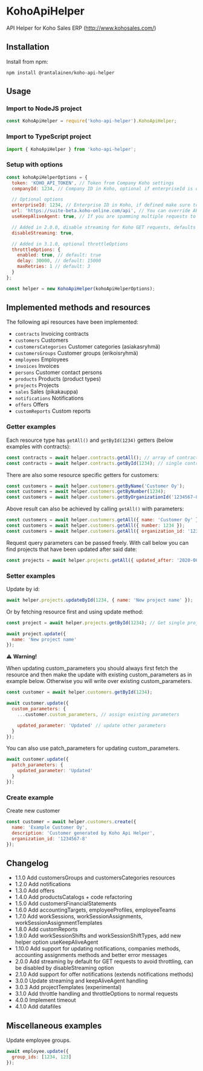 # KohoApiHelper

API Helper for Koho Sales ERP (<http://www.kohosales.com/>)

## Installation

Install from npm:

```
npm install @rantalainen/koho-api-helper
```

## Usage

### Import to NodeJS project

```javascript
const KohoApiHelper = require('koho-api-helper').KohoApiHelper;
```

### Import to TypeScript project

```javascript
import { KohoApiHelper } from 'koho-api-helper';
```

### Setup with options

```javascript
const kohoApiHelperOptions = {
  token: 'KOHO_API_TOKEN', // Token from Company Koho settings
  companyId: 1234, // Company ID in Koho, optional if enterpriseId is defined

  // Optional options
  enterpriseId: 1234, // Enterprise ID in Koho, if defined make sure to use enterprise token
  url: 'https://suite-beta.koho-online.com/api', // You can override API url with this property
  useKeepAliveAgent: true, // If you are spamming multiple requests to Koho, you should set this to true so that connections are reused

  // Added in 2.0.0, disable streaming for Koho GET requests, defaults to false and GET requests are streamed
  disableStreaming: true,

  // Added in 3.1.0, optional throttleOptions
  throttleOptions: {
    enabled: true, // default: true
    delay: 30000, // default: 15000
    maxRetries: 1 // default: 3
  }
};

const helper = new KohoApiHelper(kohoApiHelperOptions);
```

## Implemented methods and resources

The following api resources have been implemented:

- `contracts` Invoicing contracts
- `customers` Customers
- `customersCategories` Customer categories (asiakasryhmä)
- `customersGroups` Customer groups (erikoisryhmä)
- `employees` Employees
- `invoices` Invoices
- `persons` Customer contact persons
- `products` Products (product types)
- `projects` Projects
- `sales` Sales (pikakauppa)
- `notifications` Notifications
- `offers` Offers
- `customReports` Custom reports

### Getter examples

Each resource type has `getAll()` and `getById(1234)` getters (below examples with contracts):

```javascript
const contracts = await helper.contracts.getAll(); // array of contract instances
const contracts = await helper.contracts.getById(1234); // single contract instance
```

There are also some resource specific getters for customers:

```javascript
const customers = await helper.customers.getByName('Customer Oy');
const customers = await helper.customers.getByNumber(1234);
const customers = await helper.customers.getByOrganizationId('1234567-8');
```

Above result can also be achieved by calling `getAll()` with parameters:

```javascript
const customers = await helper.customers.getAll({ name: 'Customer Oy' });
const customers = await helper.customers.getAll({ number: 1234 });
const customers = await helper.customers.getAll({ organization_id: '1234567-8' });
```

Request query parameters can be passed freely. With call below you can find projects that have been updated after said date:

```javascript
const projects = await helper.projects.getAll({ updated_after: '2020-06-01' });
```

### Setter examples

Update by id:

```javascript
await helper.projects.updateById(1234, { name: 'New project name' });
```

Or by fetching resource first and using update method:

```javascript
const project = await helper.projects.getById(1234); // Get single project instance

await project.update({
  name: 'New project name'
});
```

:warning: **Warning!**

When updating custom_parameters you should always first fetch the resource and then make the update with existing custom_parameters as in example below. Otherwise you will write over existing custom_parameters.

```javascript
const customer = await helper.customers.getById(1234);

await customer.update({
  custom_parameters: {
    ...customer.custom_parameters, // assign existing parameters

    updated_parameter: 'Updated' // update other parameters
  }
});
```

You can also use patch_parameters for updating custom_parameters.

```javascript
await customer.update({
  patch_parameters: {
    updated_parameter: 'Updated'
  }
});
```

### Create example

Create new customer

```javascript
const customer = await helper.customers.create({
  name: 'Example Customer Oy',
  description: 'Customer generated by Koho Api Helper',
  organization_id: '1234567-8'
});
```

## Changelog

- 1.1.0 Add customersGroups and customersCategories resources
- 1.2.0 Add notifications
- 1.3.0 Add offers
- 1.4.0 Add productsCatalogs + code refactoring
- 1.5.0 Add customersFinancialStatements
- 1.6.0 Add accountingTargets, employeeProfiles, employeeTeams
- 1.7.0 Add workSessions, workSessionAssignments, workSessionAssignmentTemplates
- 1.8.0 Add customReports
- 1.9.0 Add workSessionShifts and workSessionShiftTypes, add new helper option useKeepAliveAgent
- 1.10.0 Add support for updating notifications, companies methods, accounting assignments methods and better error messages
- 2.0.0 Add streaming by default for GET requests to avoid throttling, can be disabled by disableStreaming option
- 2.1.0 Add support for offer notifications (extends notifications methods)
- 3.0.0 Update streaming and keepAliveAgent handling
- 3.0.3 Add projectTemplates (experimental)
- 3.1.0 Add throttle handling and throttleOptions to normal requests
- 4.0.0 Implement timeout
- 4.1.0 Add datafiles

## Miscellaneous examples

Update employee groups.

```javascript
await employee.update({
  group_ids: [1234, 123]
});
```
